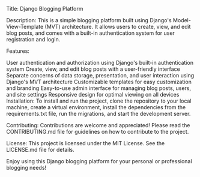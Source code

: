 Title: Django Blogging Platform

Description: This is a simple blogging platform built using Django's Model-View-Template (MVT) architecture. It allows users to create, view, and edit blog posts, and comes with a built-in authentication system for user registration and login.

Features:

User authentication and authorization using Django's built-in authentication system
Create, view, and edit blog posts with a user-friendly interface
Separate concerns of data storage, presentation, and user interaction using Django's MVT architecture
Customizable templates for easy customization and branding
Easy-to-use admin interface for managing blog posts, users, and site settings
Responsive design for optimal viewing on all devices
Installation: To install and run the project, clone the repository to your local machine, create a virtual environment, install the dependencies from the requirements.txt file, run the migrations, and start the development server.

Contributing: Contributions are welcome and appreciated! Please read the CONTRIBUTING.md file for guidelines on how to contribute to the project.

License: This project is licensed under the MIT License. See the LICENSE.md file for details.

Enjoy using this Django blogging platform for your personal or professional blogging needs!
